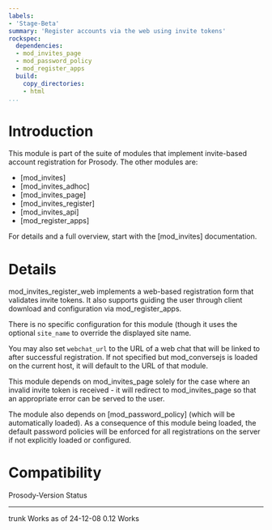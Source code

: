```yaml
---
labels:
- 'Stage-Beta'
summary: 'Register accounts via the web using invite tokens'
rockspec:
  dependencies:
  - mod_invites_page
  - mod_password_policy
  - mod_register_apps
  build:
    copy_directories:
    - html
...
```


Introduction
============

This module is part of the suite of modules that implement invite-based
account registration for Prosody. The other modules are:

- [mod_invites]
- [mod_invites_adhoc]
- [mod_invites_page]
- [mod_invites_register]
- [mod_invites_api]
- [mod_register_apps]

For details and a full overview, start with the [mod_invites] documentation.

Details
=======

mod_invites_register_web implements a web-based registration form that
validates invite tokens. It also supports guiding the user through client
download and configuration via mod_register_apps.

There is no specific configuration for this module (though it uses the
optional `site_name` to override the displayed site name.

You may also set `webchat_url` to the URL of a web chat that will be linked
to after successful registration. If not specified but mod_conversejs is loaded
on the current host, it will default to the URL of that module.

This module depends on mod_invites_page solely for the case where an invalid
invite token is received - it will redirect to mod_invites_page so that an
appropriate error can be served to the user.

The module also depends on [mod_password_policy] (which will be automatically
loaded). As a consequence of this module being loaded, the default password
policies will be enforced for all registrations on the server if not
explicitly loaded or configured.

Compatibility
=============

Prosody-Version Status
--------------- ---------------------
trunk           Works as of 24-12-08
0.12            Works
